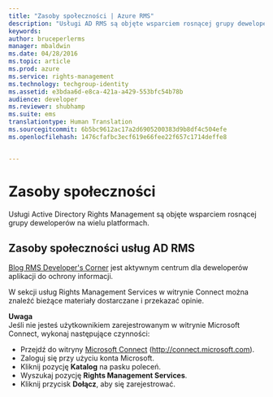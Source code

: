 ```yaml
---
title: "Zasoby społeczności | Azure RMS"
description: "Usługi AD RMS są objęte wsparciem rosnącej grupy deweloperów na wielu platformach."
keywords: 
author: bruceperlerms
manager: mbaldwin
ms.date: 04/28/2016
ms.topic: article
ms.prod: azure
ms.service: rights-management
ms.technology: techgroup-identity
ms.assetid: e3bdaa6d-e8ca-421a-a429-553bfc54b78b
audience: developer
ms.reviewer: shubhamp
ms.suite: ems
translationtype: Human Translation
ms.sourcegitcommit: 6b5bc9612ac17a2d6905200383d9b8df4c504efe
ms.openlocfilehash: 1476cfafbc3ecf619e66fee22f657c1714deffe8


---
```


# Zasoby społeczności

Usługi Active Directory Rights Management są objęte wsparciem rosnącej grupy deweloperów na wielu platformach.

## Zasoby społeczności usług AD RMS

[Blog RMS Developer's Corner](http://blogs.msdn.com/b/rms/) jest aktywnym centrum dla deweloperów aplikacji do ochrony informacji.

W sekcji usług Rights Management Services w witrynie Connect można znaleźć bieżące materiały dostarczane i przekazać opinie.

**Uwaga**  
Jeśli nie jesteś użytkownikiem zarejestrowanym w witrynie Microsoft Connect, wykonaj następujące czynności:

-   Przejdź do witryny [Microsoft Connect](http://connect.microsoft.com) (http://connect.microsoft.com).
-   Zaloguj się przy użyciu konta Microsoft.
-   Kliknij pozycję **Katalog** na pasku poleceń.
-   Wyszukaj pozycję **Rights Management Services**.
-   Kliknij przycisk **Dołącz**, aby się zarejestrować.

 

 

 






<!--HONumber=Jul16_HO3-->


